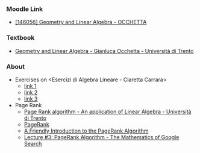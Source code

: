 ### Moodle Link

- [[146056] Geometry and Linear Algebra - OCCHETTA](https://didatticaonline.unitn.it/dol/course/view.php?id=39175)

### Textbook

- [Geometry and Linear Algebra - Gianluca Occhetta - Università di Trento](https://didatticaonline.unitn.it/dol/pluginfile.php/1841233/mod_resource/content/20/GLAn.pdf)

### About

- Exercises on <Esercizi di Algebra Lineare - Claretta Carrara>
    - [link 1](https://www.science.unitn.it/~fontanar/downloads/carrara.pdf)
    - [link 2](https://www.mat.uniroma2.it/~gavarini/page-web_files/mat-didat_data/dispense-ecc/esercizi_Carrara_-_ALG-LIN.pdf)
    - [link 3](https://elearn.ing.unipi.it/pluginfile.php/183845/mod_resource/content/1/carrara.pdf)
- Page Rank
    - [Page Rank algorithm - An application of Linear Algebra - Università di Trento](https://didatticaonline.unitn.it/dol/pluginfile.php/1841258/mod_resource/content/2/GLA%20PR.pdf)
    - [PageRank](https://en.wikipedia.org/wiki/PageRank)
    - [A Friendly Introduction to the PageRank Algorithm](https://churchill-aloha.medium.com/pagerank-algorithm-explanation-code-2fb6c0389bed)
    - [Lecture #3: PageRank Algorithm - The Mathematics of Google Search](https://pi.math.cornell.edu/~mec/Winter2009/RalucaRemus/Lecture3/lecture3.html)
